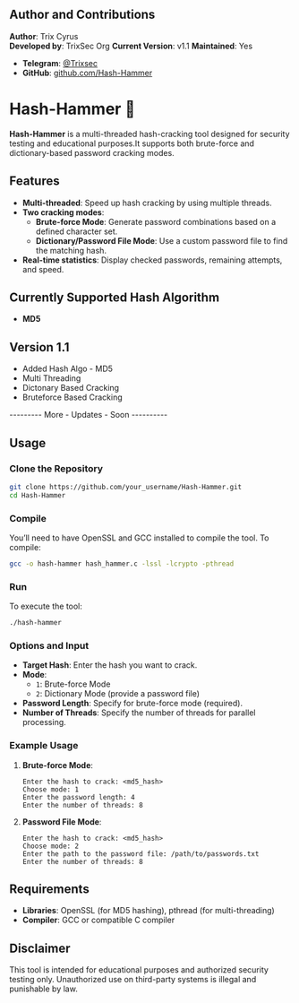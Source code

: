 ## Author and Contributions
**Author**: Trix Cyrus  
**Developed by**: TrixSec Org 
**Current Version**: v1.1
**Maintained**: Yes 
- **Telegram**: [@Trixsec](https://t.me/Trixsec)  
- **GitHub**: [github.com/Hash-Hammer](https://github.com/Hash-Hammer)

# Hash-Hammer 🔨
**Hash-Hammer** is a multi-threaded hash-cracking tool designed for security testing and educational purposes.It supports both brute-force and dictionary-based password cracking modes.

## Features
- **Multi-threaded**: Speed up hash cracking by using multiple threads.
- **Two cracking modes**:
  - **Brute-force Mode**: Generate password combinations based on a defined character set.
  - **Dictionary/Password File Mode**: Use a custom password file to find the matching hash.
- **Real-time statistics**: Display checked passwords, remaining attempts, and speed.

## Currently Supported Hash Algorithm
- **MD5**

## Version 1.1
- Added Hash Algo - MD5
- Multi Threading
- Dictonary Based Cracking
- Bruteforce Based Cracking

--------- More - Updates - Soon ----------

## Usage
### Clone the Repository
```bash
git clone https://github.com/your_username/Hash-Hammer.git
cd Hash-Hammer
```

### Compile
You’ll need to have OpenSSL and GCC installed to compile the tool. To compile:
```bash
gcc -o hash-hammer hash_hammer.c -lssl -lcrypto -pthread
```

### Run
To execute the tool:
```bash
./hash-hammer
```

### Options and Input
- **Target Hash**: Enter the hash you want to crack.
- **Mode**:
  - `1`: Brute-force Mode
  - `2`: Dictionary Mode (provide a password file)
- **Password Length**: Specify for brute-force mode (required).
- **Number of Threads**: Specify the number of threads for parallel processing.

### Example Usage
1. **Brute-force Mode**:
   ```plaintext
   Enter the hash to crack: <md5_hash>
   Choose mode: 1
   Enter the password length: 4
   Enter the number of threads: 8
   ```

2. **Password File Mode**:
   ```plaintext
   Enter the hash to crack: <md5_hash>
   Choose mode: 2
   Enter the path to the password file: /path/to/passwords.txt
   Enter the number of threads: 8
   ```

## Requirements
- **Libraries**: OpenSSL (for MD5 hashing), pthread (for multi-threading)
- **Compiler**: GCC or compatible C compiler

## Disclaimer
This tool is intended for educational purposes and authorized security testing only. Unauthorized use on third-party systems is illegal and punishable by law.
